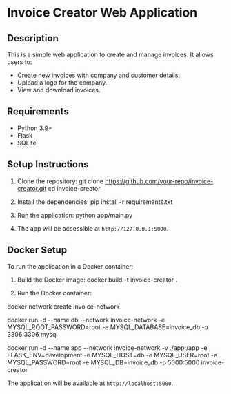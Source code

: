 # Invoice Creator Web Application

## Description
This is a simple web application to create and manage invoices. It allows users to:
- Create new invoices with company and customer details.
- Upload a logo for the company.
- View and download invoices.

## Requirements
- Python 3.9+
- Flask
- SQLite

## Setup Instructions

1. Clone the repository:
git clone https://github.com/your-repo/invoice-creator.git cd invoice-creator

2. Install the dependencies:
pip install -r requirements.txt

3. Run the application:
python app/main.py



4. The app will be accessible at `http://127.0.0.1:5000`.

## Docker Setup
To run the application in a Docker container:

1. Build the Docker image:
docker build -t invoice-creator .

2. Run the Docker container:

docker network create invoice-network


docker run -d --name db --network invoice-network -e MYSQL_ROOT_PASSWORD=root -e MYSQL_DATABASE=invoice_db -p 3306:3306 mysql

docker run -d --name app --network invoice-network -v ./app:/app -e FLASK_ENV=development -e MYSQL_HOST=db -e MYSQL_USER=root -e MYSQL_PASSWORD=root -e MYSQL_DB=invoice_db -p 5000:5000 invoice-creator





The application will be available at `http://localhost:5000`.
